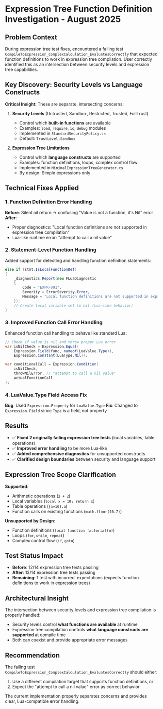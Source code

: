 # Expression Tree Function Definition Investigation - August 2025

## Problem Context
During expression tree test fixes, encountered a failing test `CompileToExpression_ComplexCalculation_EvaluatesCorrectly` that expected function definitions to work in expression tree compilation. User correctly identified this as an intersection between security levels and expression tree capabilities.

## Key Discovery: Security Levels vs Language Constructs
**Critical Insight**: These are separate, intersecting concerns:

1. **Security Levels** (Untrusted, Sandbox, Restricted, Trusted, FullTrust)
   - Control which **built-in functions** are available
   - Examples: `load`, `require`, `io`, `debug` modules
   - Implemented in `StandardSecurityPolicy.cs`
   - Default: `TrustLevel.Sandbox`

2. **Expression Tree Limitations** 
   - Control which **language constructs** are supported
   - Examples: function definitions, loops, complex control flow
   - Implemented in `MinimalExpressionTreeGenerator.cs`
   - By design: Simple expressions only

## Technical Fixes Applied

### 1. Function Definition Error Handling
**Before**: Silent nil return → confusing "Value is not a function, it's Nil" error
**After**: 
- Proper diagnostics: "Local function definitions are not supported in expression tree compilation"
- Lua-like runtime error: "attempt to call a nil value"

### 2. Statement-Level Function Handling
Added support for detecting and handling function definition statements:
```csharp
else if (stmt.IsLocalFunctionDef)
{
    _diagnostics.Report(new FLuaDiagnostic
    {
        Code = "EXPR-001",
        Severity = ErrorSeverity.Error,
        Message = "Local function definitions are not supported in expression tree compilation. Use a different compilation target for complex Lua programs."
    });
    // Create local variable set to nil (Lua-like behavior)
}
```

### 3. Improved Function Call Error Handling
Enhanced function call handling to behave like standard Lua:
```csharp
// Check if value is nil and throw proper Lua error
var isNilCheck = Expression.Equal(
    Expression.Field(func, nameof(LuaValue.Type)),
    Expression.Constant(LuaType.Nil));

var conditionalCall = Expression.Condition(
    isNilCheck,
    throwNilError, // "attempt to call a nil value"
    actualFunctionCall
);
```

### 4. LuaValue.Type Field Access Fix
**Bug**: Used `Expression.Property` for `LuaValue.Type` 
**Fix**: Changed to `Expression.Field` since `Type` is a field, not property

## Results
- ✅ **Fixed 2 originally failing expression tree tests** (local variables, table operations)
- ✅ **Improved error handling** to be more Lua-like
- ✅ **Added comprehensive diagnostics** for unsupported constructs
- ✅ **Clarified design boundaries** between security and language support

## Expression Tree Scope Clarification
**Supported**: 
- Arithmetic operations (`2 + 2`)
- Local variables (`local x = 10; return x`)
- Table operations (`{a=10}.a`)
- Function calls on existing functions (`math.floor(10.7)`)

**Unsupported by Design**:
- Function definitions (`local function factorial(n)`)
- Loops (`for`, `while`, `repeat`)
- Complex control flow (`if`, `goto`)

## Test Status Impact
- **Before**: 12/14 expression tree tests passing
- **After**: 13/14 expression tree tests passing
- **Remaining**: 1 test with incorrect expectations (expects function definitions to work in expression trees)

## Architectural Insight
The intersection between security levels and expression tree compilation is properly handled:
- Security levels control **what functions are available** at runtime
- Expression tree compilation controls **what language constructs are supported** at compile time
- Both can coexist and provide appropriate error messages

## Recommendation
The failing test `CompileToExpression_ComplexCalculation_EvaluatesCorrectly` should either:
1. Use a different compilation target that supports function definitions, or
2. Expect the "attempt to call a nil value" error as correct behavior

The current implementation properly separates concerns and provides clear, Lua-compatible error handling.